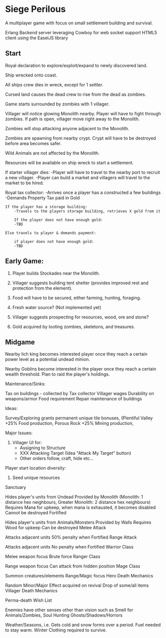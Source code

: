 Siege Perilous
==============

A multiplayer game with focus on small settlement building and survival.

Erlang Backend server leveraging Cowboy for web socket support
HTML5 client using the EaselJS library

Start
-----

Royal declaration to explore/exploit/expand to newly discovered land.

Ship wrecked onto coast.

All ships crew dies in wreck, except for 1 settler.

Cursed land causes the dead crew to rise from the dead as zombies.

Game starts surrounded by zombies with 1 villager.

Villager will notice glowing Monolith nearby.  Player will have to fight through zombies.  If path is open, villager move right away to the Monolith.

Zombies will stop attacking anyone adjacent to the Monolith.

Zombies are spawning from nearby crypt.  Crypt will have to be destroyed before area becomes safer.

Wild Animals are not affected by the Monolith.

Resources will be available on ship wreck to start a settlement.

If starter villager dies:
    -Player will have to travel to the nearby port to recruit a new villager. 
    -Player can build a market and villagers will travel to the market to be hired.

Royal tax collector: 
    -Arrives once a player has a constructed a few buildings
    -Demands Property Tax paid in Gold
   
    If the player has a storage building:
        -Travels to the players storage building, retrieves X gold from it
        
        If the player does not have enough gold:
        -TBD

    Else travels to player & demands payment:
                
        if player does not have enough gold:
        -TBD    
            
Early Game:
-----------
1.  Player builds Stockades near the Monolith.

2.  Villager suggests building tent shelter (provides improved rest and protection from the element).

3.  Food will have to be secured, either farming, hunting, foraging.  

4.  Fresh water source?  (Not implemented yet)

5.  Villager suggests prospecting for resources, wood, ore and stone? 


6. Gold acquired by looting zombies, skeletons, and treasures.

Midgame
-------

Nearby lich king becomes interested  player once they reach a certain power level as a potential undead minion.

Nearby Goblins become interested in the player once they reach a certain wealth threshold.  Plan to raid the player's holdings.




Maintenance/Sinks:

Tax on buildings - collected by Tax collector
Villager wages 
Durability on weapons/armor
Food requirement
Repair maintenance of buildings

Ideas: 

Survey/Exploring grants permanent unique tile bonuses, (Plentiful Valley +25% Food production, Porous Rock +25% Mining production, 


Major Issues:

1. Villager UI for:
    * Assigning to Structure
    * XXX Attacking Target (Idea "Attack My Target" button) 
    * Other orders follow, craft, hide etc...


Player start location diversity:

1. Seed unique resources 




Sanctuary

Hides player's units from Undead
Provided by Monolith (Monolith: 1 distance hex neighbours, Greater Monolith: 2 distance hex neighbours)
Requires Mana for upkeep, when mana is exhausted, it becomes disabled
Cannot be destroyed
Fortified

Hides player's units from Animals/Monsters
Provided by Walls
Requires Wood for upkeep
Can be destroyed
Melee Attack

Attacks adjacent units
50% penalty when Fortified
Range Attack

Attacks adjacent units
No penalty when Fortified
Warrior Class

Melee weapon focus
Brute force
Ranger Class

Range weapon focus
Can attack from hidden position
Mage Class

Summon creatures/elements
Range/Magic focus
Hero Death Mechanics

Random Minor/Major Effect acquired on revival
Drop of some/all items
Villager Death Mechanics

Perma-death
Wish List

Enemies have other senses other than vision such as Smell for Animals/Zombies, Soul Hunting Ghosts/Shadows/Horrors

Weather/Seasons, i.e. Gets cold and snow forms over a period. Fuel needed to stay warm. Winter Clothing required to survive.







    
